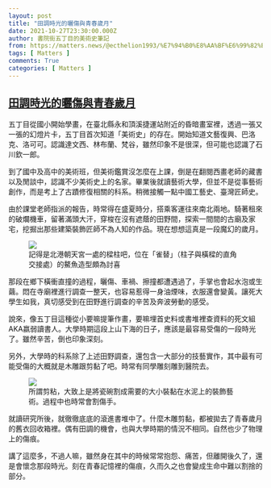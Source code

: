 ```yaml
---
layout: post
title: "田調時光的曬傷與青春歲月"
date: 2021-10-27T23:30:00.000Z
author: 書院街五丁目的美術史筆記
from: https://matters.news/@ecthelion1993/%E7%94%B0%E8%AA%BF%E6%99%82%E5%85%89%E7%9A%84%E6%9B%AC%E5%82%B7%E8%88%87%E9%9D%92%E6%98%A5%E6%AD%B2%E6%9C%88-bafyreiaxvvm6kuifwmjq5ashthtfj67gjs3vy4eelejn6b75n2ids6tkz4
tags: [ Matters ]
comments: True
categories: [ Matters ]
---
```

<!--1635377400000-->
[田調時光的曬傷與青春歲月](https://matters.news/@ecthelion1993/%E7%94%B0%E8%AA%BF%E6%99%82%E5%85%89%E7%9A%84%E6%9B%AC%E5%82%B7%E8%88%87%E9%9D%92%E6%98%A5%E6%AD%B2%E6%9C%88-bafyreiaxvvm6kuifwmjq5ashthtfj67gjs3vy4eelejn6b75n2ids6tkz4)
------

<div>
<p>五丁目從國小開始學畫，在臺北縣永和頂溪捷運站附近的昏暗畫室裡，透過一張又一張的幻燈片卡，五丁目首次知道「美術史」的存在。開始知道文藝復興、巴洛克、洛可可。認識達文西、林布蘭、梵谷，雖然印象不是很深，但可能也認識了石川欽一郎。</p><p>到了國中及高中的美術班，但美術鑑賞沒怎麼在上課，倒是在翻閱西畫老師的藏書以及閒談中，認識不少美術史上的名家。畢業後就讀藝術大學，但並不是從事藝術創作，而是考上了古蹟修復相關的科系。稍微接觸一點中國工藝史、臺灣匠師史。</p><p>由於課堂老師指派的報告，時常得在盛夏時分，搭乘客運往來南北兩地。騎著租來的破爛機車，留著滿頭大汗，穿梭在沒有遮蔭的田野間，探索一間間的古廟及家宅，挖掘出那些建築裝飾匠師不為人知的作品。現在想想這真是一段魔幻的歲月。</p><figure class="image"><img src="https://assets.matters.news/embed/4f23d11e-20b6-4baa-921e-79e50db9d0e4.jpeg" data-asset-id="4f23d11e-20b6-4baa-921e-79e50db9d0e4" referrerpolicy="no-referrer"><figcaption><span>記得是北港朝天宮一處的樑柱吧，位在「雀替」（柱子與橫樑的直角交接處）的鰲魚造型頗為討喜</span></figcaption></figure><p>那段在鄉下橫衝直撞的過程，曬傷、車禍、擦撞都遭遇過了，手掌也會起水泡或生繭。悶在寺廟裡進行調查一整天，也容易惹得一身油煙味，衣服還會變黃。讓死大學生如我，真切感受到在田野進行調查的辛苦及奔波勞動的感受。</p><p>說來，像五丁目這種從小要嘛提筆作畫，要嘛埋首史料或書堆裡查資料的死文組AKA嬴弱讀書人。大學時期這段上山下海的日子，應該是最容易受傷的一段時光了。雖然辛苦，倒也印象深刻。</p><p>另外，大學時的科系除了上述田野調查，還包含一大部分的技藝實作，其中最有可能受傷的大概就是木雕跟剪黏了吧。時常有同學雕刻雕到醫院去。</p><figure class="image"><img src="https://assets.matters.news/embed/ab5e95cb-1586-47f5-bbc5-b91616214d77.jpeg" data-asset-id="ab5e95cb-1586-47f5-bbc5-b91616214d77" referrerpolicy="no-referrer"><figcaption><span>所謂剪粘，大致上是將瓷碗割成需要的大小裝黏在水泥上的裝飾藝術。過程中也時常會割傷手。</span></figcaption></figure><p>就讀研究所後，就徹徹底底的滾進書堆中了。什麼木雕剪黏，都被拋去了青春歲月的舊衣回收箱裡。偶有田調的機會，也與大學時期的情況不相同。自然也少了物理上的傷痕。</p><p>講了這麼多，不過人嘛，雖然身在其中的時候常常抱怨、痛苦，但離開後久了，還是會懷念那段時光。刻在青春記憶裡的傷痕，久而久之也會變成生命中難以割捨的部分。</p>
</div>
